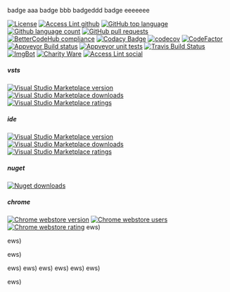 <!--BadgesSTART-->
badge aaa
badge bbb
badgeddd
badge eeeeeee
<!--BadgesEND-->


[![License](https://img.shields.io/github/license/gittools/gitlink.svg)](/LICENSE.txt)
[![Access Lint github](https://img.shields.io/badge/a11y-checked-green.svg)](https://www.accesslint.com)
[![GitHub top language](https://img.shields.io/github/languages/top/GregTrevellick/OpenInApp.Launcher.svg)](https://github.com/GregTrevellick/OpenInApp.Launcher)
[![Github language count](https://img.shields.io/github/languages/count/GregTrevellick/OpenInApp.Launcher.svg)](https://github.com/GregTrevellick/OpenInApp.Launcher)
[![GitHub pull requests](https://img.shields.io/github/issues-pr-raw/GregTrevellick/OpenInApp.Launcher.svg)](https://github.com/GregTrevellick/OpenInApp.Launcher)
[![BetterCodeHub compliance](https://bettercodehub.com/edge/badge/GregTrevellick/OpenInApp.Launchher?branch=master)](https://bettercodehub.com/results/GregTrevellick/OpenInApp.Launcher)
[![Codacy Badge](https://api.codacy.com/project/badge/Grade/e0cb8a23f42c4859aeb5c653b1a3d2b6)](https://www.codacy.com/project/gtrevellick/OpenInApp.Launcher/dashboard?utm_source=github.com&amp;utm_medium=referral&amp;utm_content=GregTrevellick/OpenInApp.Launcher&amp;utm_campaign=Badge_Grade_Dashboard)
[![codecov](https://codecov.io/gh/GregTrevellick/OpenInApp.Launcher/branch/master/graph/badge.svg)](https://codecov.io/gh/GregTrevellick/OpenInApp.Launcher)
[![CodeFactor](https://www.codefactor.io/repository/github/gregtrevellick/OpenInApp.Launcher/badge)](https://www.codefactor.io/repository/github/gregtrevellick/OpenInApp.Launcher)
[![Appveyor Build status](https://ci.appveyor.com/api/projects/status/0vwmtcboontemltq?svg=true)](https://ci.appveyor.com/project/GegTrevellick/openinapp-launcher) 
[![Appveyor unit tests](https://img.shields.io/appveyor/tests/GregTrevellick/OpenInApp-Launcher.svg)](https://ci.appveyor.com/project/GregTrevellick/OpenInApp-Launcher/build/tests)
[![Travis Build Status](https://travis-ci.org/GregTrevellick/OpenInApp.Launcher.svg?branch=master)](https://travis-ci.org/GregTrevellick/OpenInApp.Launcher)
[![ImgBot](https://img.shields.io/badge/images-optimized-green.svg)](https://imgbot.net/)
[![Charity Ware](https://img.shields.io/badge/charity%20ware-thank%20you-brightgreen.svg)](https://github.com/GregTrevellick/MiscellaneousArtefacts/wiki/Charity-Ware)
[![Access Lint social](https://img.shields.io/badge/a11y-accesslint-green.svg?style=social&label=a11y)](https://twitter.com/accesslint)

##### vsts 
[![Visual Studio Marketplace version](https://img.shields.io/vscode-marketplace/v/GregTrevellick.vsts-extensions-tweets-Dev-Humor.svg)](https://marketplace.visualstudio.com/items?itemName=GregTrevellick.vsts-extensions-tweets-Dev-Humor)
[![Visual Studio Marketplace downloads](https://img.shields.io/vscode-marketplace/d/GregTrevellick.vsts-extensions-tweets-Dev-Humor.svg)](https://marketplace.visualstudio.com/items?itemName=GregTrevellick.vsts-extensions-tweets-Dev-Humor)
[![Visual Studio Marketplace ratings](https://img.shields.io/vscode-marketplace/r/GregTrevellick.vsts-extensions-tweets-Dev-Humor.svg)](https://marketplace.visualstudio.com/items?itemName=GregTrevellick.vsts-extensions-tweets-Dev-Humor#review-details)

##### ide
[![Visual Studio Marketplace version](https://vsmarketplacebadge.apphb.com/version/GregTrevellick.OpenInApp.Launcher.svg)](https://marketplace.visualstudio.com/items?itemName=GregTrevellick.OpenInApp.Launcher)
[![Visual Studio Marketplace downloads](https://vsmarketplacebadge.apphb.com/installs/GregTrevellick.OpenInApp.Launcher.svg)](https://marketplace.visualstudio.com/items?itemName=GregTrevellick.OpenInApp.Launcher)
[![Visual Studio Marketplace ratings](https://vsmarketplacebadge.apphb.com/rating/GregTrevellick.OpenInApp.Launcher.svg)](https://marketplace.visualstudio.com/items?itemName=GregTrevellick.OpenInApp.Launcher)

##### nuget
[![Nuget downloads](https://img.shields.io/nuget/dt/DotNetFlags.svg)](https://www.nuget.org/packages/DotNetFlags/)

##### chrome
[![Chrome webstore version](https://img.shields.io/chrome-weeb-store/v/fifncokofckhanlhmdacdnkbempmopbo.svg)](https://chrome.google.com/webstore/detail/visual-studio-marketplace/fifncokofckhanlhmdacdnkbempmopbo)
[![Chrome webstore users](https://img.shields.io/chrome-web-store/users/fifncokofckhanlhmdacdnkbempmopbo.svg)](https://chrome.google.com/webstore/detail/visual-studio-marketplace/fifncokofckhanlhmdacdnkbempmopbo)
[![Chrome webstore rating](https://img.shields.io/chrome-web-store/rating/fifncokofckhanlhmdacdnkbempmopbo.svg)](https://chrome.google.com/webstore/detail/visual-studio-marketplace/fifncokofckhanlhmdacdnkbempmopbo/reviews)
ews)

ews)

ews)

ews)
ews)
ews)
ews)
ews)
ews)

ews)

